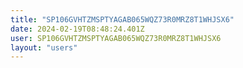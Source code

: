 ```yaml
---
title: "SP106GVHTZMSPTYAGAB065WQZ73R0MRZ8T1WHJSX6"
date: 2024-02-19T08:48:24.401Z
user: SP106GVHTZMSPTYAGAB065WQZ73R0MRZ8T1WHJSX6
layout: "users"
---
```

    